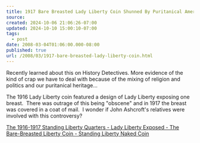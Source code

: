 ```yaml
---
title: 1917 Bare Breasted Lady Liberty Coin Shunned By Puritanical Americans
source: 
created: 2024-10-06 21:06:26-07:00
updated: 2024-10-10 15:00:10-07:00
tags:
  - post
date: 2008-03-04T01:06:00.000-08:00
published: true
url: /2008/03/1917-bare-breasted-lady-liberty-coin.html
---
```



Recently learned about this on History Detectives. More evidence of the kind of crap we have to deal with because of the mixing of religion and politics and our puritanical heritage...  
  
The 1916 Lady Liberty coin featured a design of Lady Liberty exposing one breast.&nbsp; There was outrage of this being "obscene" and in 1917 the breast was covered in a coat of mail.&nbsp; I wonder if John Ashcroft's relatives were involved with this controversy?  
  
[The 1916-1917 Standing Liberty Quarters - Lady Liberty Exposed - The Bare-Breasted Liberty Coin - Standing Liberty Naked Coin](https://coins.about.com/od/famousrarecoinprofiles/l/bl-standing-liberty-quarter-bare-breasted.htm)
